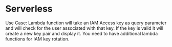 # Serverless

Use Case: 
  Lambda function will take an IAM Access key as query parameter and will check for the user associated with that key. If the key is valid it will create a new key pair and display it. You need to have additional lambda functions for IAM key rotation.
  
  
